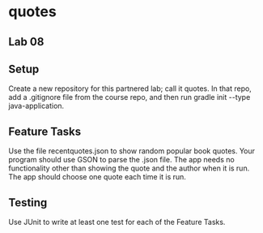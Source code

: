 # quotes

## Lab 08

## Setup
Create a new repository for this partnered lab; call it quotes. In that repo, add a .gitignore file from the course repo, and then run gradle init --type java-application.

## Feature Tasks
Use the file recentquotes.json to show random popular book quotes. Your program should use GSON to parse the .json file. The app needs no functionality other than showing the quote and the author when it is run. The app should choose one quote each time it is run.

## Testing
Use JUnit to write at least one test for each of the Feature Tasks.
